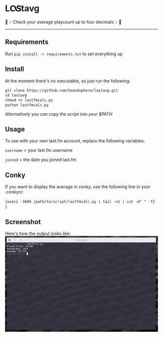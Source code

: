 # L![lastfmlogo](/docs/icon.png?raw=true "Lastfm")tavg
:musical_note: :notes:
Check your average playcount up to four decimals :notes: :musical_note:

---
## Requirements
Run `pip install -r requirements.txt` to set everything up


## Install
At the moment there's no executable, so just run the following:
```
git clone https://github.com/Soundsphere/lastavg.git
cd lastavg
chmod +x lastfmcalc.py
python lastfmcalc.py
```

_Alternatively you can copy the script into your $PATH_

## Usage
To use with your own last.fm account, replace the following variables:

`username` = your last.fm username

`joined` = the date you joined last.fm


## Conky
If you want to display the average in conky, use the following line in your .conkyrc:

`{execi -3600 /path/to/script/lastfmcalc.py | tail -n1 | cut -d" " -f2 }`


## Screenshot
Here's how the output looks like:
![lastavgscreenshot](/docs/lastavgscreen.png?raw=true "lastavg output")
